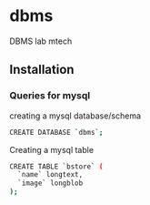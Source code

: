 # dbms
DBMS lab mtech 

## Installation

### Queries for  mysql 

creating a mysql database/schema
```sh
CREATE DATABASE `dbms`;
```

Creating a mysql table
```sh
CREATE TABLE `bstore` (
  `name` longtext,
  `image` longblob
);
```
